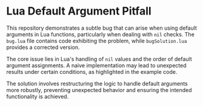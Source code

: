 # Lua Default Argument Pitfall

This repository demonstrates a subtle bug that can arise when using default arguments in Lua functions, particularly when dealing with `nil` checks.  The `bug.lua` file contains code exhibiting the problem, while `bugSolution.lua` provides a corrected version.

The core issue lies in Lua's handling of `nil` values and the order of default argument assignments.  A naive implementation may lead to unexpected results under certain conditions, as highlighted in the example code.

The solution involves restructuring the logic to handle default arguments more robustly, preventing unexpected behavior and ensuring the intended functionality is achieved.